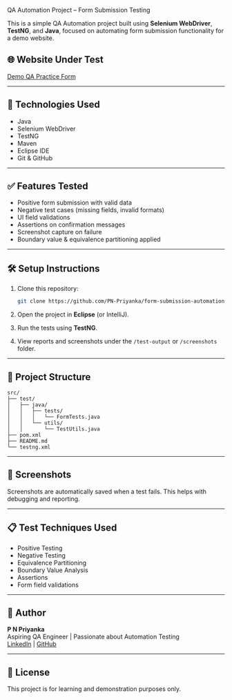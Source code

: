  QA Automation Project – Form Submission Testing

This is a simple QA Automation project built using **Selenium WebDriver**, **TestNG**, and **Java**, focused on automating form submission functionality for a demo website.

## 🌐 Website Under Test
[Demo QA Practice Form](https://demoqa.com/automation-practice-form)

---

## 🔧 Technologies Used

- Java
- Selenium WebDriver
- TestNG
- Maven
- Eclipse IDE
- Git & GitHub

---

## ✅ Features Tested

- Positive form submission with valid data
- Negative test cases (missing fields, invalid formats)
- UI field validations
- Assertions on confirmation messages
- Screenshot capture on failure
- Boundary value & equivalence partitioning applied

---

## 🛠️ Setup Instructions

1. Clone this repository:
   ```bash
   git clone https://github.com/PN-Priyanka/form-submission-automation.git
   ```

2. Open the project in **Eclipse** (or IntelliJ).

3. Run the tests using **TestNG**.

4. View reports and screenshots under the `/test-output` or `/screenshots` folder.

---

## 📁 Project Structure

```
src/
├── test/
│   ├── java/
│   │   ├── tests/
│   │   │   └── FormTests.java
│   │   └── utils/
│   │       └── TestUtils.java
├── pom.xml
├── README.md
└── testng.xml
```

---

## 📸 Screenshots

Screenshots are automatically saved when a test fails. This helps with debugging and reporting.

---

## 📋 Test Techniques Used

* Positive Testing
* Negative Testing
* Equivalence Partitioning
* Boundary Value Analysis
* Assertions
* Form field validations

---

## 📌 Author

**P N Priyanka**  
Aspiring QA Engineer | Passionate about Automation Testing  
[LinkedIn](www.linkedin.com/in/pn-priyanka) | [GitHub](https://github.com/PN-Priyanka)

---

## 📄 License

This project is for learning and demonstration purposes only.
